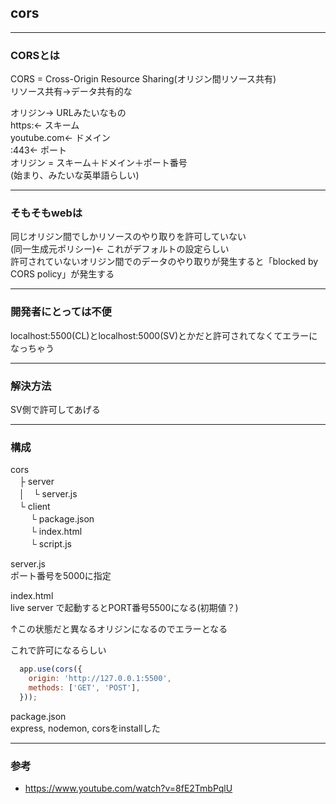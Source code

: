 ## cors

---
### CORSとは
CORS = Cross-Origin Resource Sharing(オリジン間リソース共有)  
リソース共有->データ共有的な  

オリジン-> URLみたいなもの  
https:<- スキーム  
youtube.com<- ドメイン  
:443<- ポート  
オリジン = スキーム＋ドメイン＋ポート番号  
(始まり、みたいな英単語らしい)  

---
### そもそもwebは
同じオリジン間でしかリソースのやり取りを許可していない  
(同一生成元ポリシー)<- これがデフォルトの設定らしい  
許可されていないオリジン間でのデータのやり取りが発生すると「blocked by CORS policy」が発生する  

---
### 開発者にとっては不便
localhost:5500(CL)とlocalhost:5000(SV)とかだと許可されてなくてエラーになっちゃう

---
### 解決方法
SV側で許可してあげる

---
### 構成
cors  
　├ server  
　│　└ server.js  
　└ client  
　 　└ package.json  
　 　└ index.html  
　 　└ script.js  

server.js  
ポート番号を5000に指定

index.html  
live server で起動するとPORT番号5500になる(初期値？)

↑この状態だと異なるオリジンになるのでエラーとなる

これで許可になるらしい
``` js
  app.use(cors({
    origin: 'http://127.0.0.1:5500',
    methods: ['GET', 'POST'],
  }));
```

package.json  
express, nodemon, corsをinstallした

---
### 参考
- https://www.youtube.com/watch?v=8fE2TmbPqlU